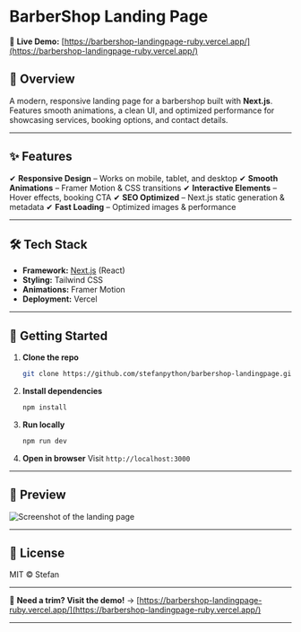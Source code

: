 # BarberShop Landing Page

🚀 **Live Demo:** [https://barbershop-landingpage-ruby.vercel.app/](https://barbershop-landingpage-ruby.vercel.app/)

## 📌 Overview

A modern, responsive landing page for a barbershop built with **Next.js**. Features smooth animations, a clean UI, and optimized performance for showcasing services, booking options, and contact details.

---

## ✨ Features

✔ **Responsive Design** – Works on mobile, tablet, and desktop
✔ **Smooth Animations** – Framer Motion & CSS transitions
✔ **Interactive Elements** – Hover effects, booking CTA
✔ **SEO Optimized** – Next.js static generation & metadata
✔ **Fast Loading** – Optimized images & performance

---

## 🛠 Tech Stack

- **Framework:** [Next.js](https://nextjs.org/) (React)
- **Styling:** Tailwind CSS
- **Animations:** Framer Motion
- **Deployment:** Vercel

---

## 🚀 Getting Started

1. **Clone the repo**
   ```bash
   git clone https://github.com/stefanpython/barbershop-landingpage.git
   ```
2. **Install dependencies**
   ```bash
   npm install
   ```
3. **Run locally**
   ```bash
   npm run dev
   ```
4. **Open in browser**
   Visit `http://localhost:3000`

---

## 📸 Preview

![Screenshot of the landing page](/public/screenshot.png)

---

## 📜 License

MIT © Stefan

---

💈 **Need a trim? Visit the demo!** → [https://barbershop-landingpage-ruby.vercel.app/](https://barbershop-landingpage-ruby.vercel.app/)

---
